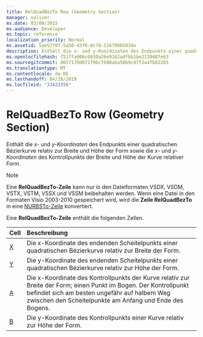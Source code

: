 ```yaml
---
title: RelQuadBezTo Row (Geometry Section)
manager: soliver
ms.date: 03/09/2015
ms.audience: Developer
ms.topic: reference
localization_priority: Normal
ms.assetid: 5ae57707-5a50-43f0-8c78-516790b5034e
description: Enthält die x- und y-Koordinaten des Endpunkts einer quadratischen Bézierkurve relativ zur Breite und Höhe der Form sowie die x- und y-Koordinaten des Kontrollpunkts der Breite und Höhe der Kurve relativer Form.
ms.openlocfilehash: f517fa006c6630a26e9162adfbb1be2139487e63
ms.sourcegitcommit: 8657170d071f9bcf680aba50b9c07f2a4fb82283
ms.translationtype: MT
ms.contentlocale: de-DE
ms.lasthandoff: 04/28/2019
ms.locfileid: "33423356"
---
```

# <a name="relquadbezto-row-geometry-section"></a>RelQuadBezTo Row (Geometry Section)

Enthält die  *x-*  und  *y-Koordinaten*  des Endpunkts einer quadratischen Bézierkurve relativ zur Breite und Höhe der Form sowie die  *x-*  und  *y-Koordinaten*  des Kontrollpunkts der Breite und Höhe der Kurve relativer Form. 
  
> [!NOTE]
> Eine **RelQuadBezTo-Zeile** kann nur in den Dateiformaten VSDX, VSDM, VSTX, VSTM, VSSX und VSSM beibehalten werden. Wenn eine Datei in den Formaten Visio 2003-2010 gespeichert wird, wird die **Zeile RelQuadBezTo** in eine [NURBSTo-Zeile](nurbsto-row-geometry-section.md) konvertiert. 
  
Eine **RelQuadBezTo-Zeile** enthält die folgenden Zellen. 
  
|**Cell**|**Beschreibung**|
|:-----|:-----|
|[X](x-cell-geometry-section.md) <br/> |Die  x-Koordinate des endenden Scheitelpunkts einer quadratischen Bézierkurve relativ zur Breite der Form.  <br/> |
|[Y](y-cell-geometry-section.md) <br/> |Die  y-Koordinate des endenden Scheitelpunkts einer quadratischen Bézierkurve relativ zur Höhe der Form.  <br/> |
|[A](a-cell-geometry-section.md) <br/> |Die  x-Koordinate des Kontrollpunkts der Kurve relativ zur Breite der Form; einen Punkt im Bogen. Der Kontrollpunkt befindet sich am besten ungefähr auf halbem Weg zwischen den Scheitelpunkte am Anfang und Ende des Bogens.  <br/> |
|[B](b-cell-geometry-section.md) <br/> |Die  y-Koordinate des Kontrollpunkts einer Kurve relativ zur Höhe der Form.  <br/> |
   

